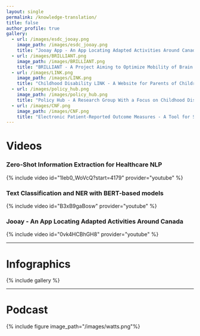 ```yaml
---
layout: single
permalink: /knowledge-translation/
title: false
author_profile: true
gallery:
  - url: /images/esdc_jooay.png
    image_path: /images/esdc_jooay.png
    title: "Jooay App - An App Locating Adapted Activities Around Canada"
  - url: /images/BRILLIANT.png
    image_path: /images/BRILLIANT.png
    title: "BRILLIANT - A Project Aiming to Optimize Mobility of Brain Injury Patients"
  - url: /images/LINK.png
    image_path: /images/LINK.png
    title: "Childhood Disability LINK - A Website for Parents of Children With Disabilities"
  - url: /images/policy_hub.png
    image_path: /images/policy_hub.png
    title: "Policy Hub - A Research Group With a Focus on Childhood Disability Policy"
  - url: /images/CNF.png
    image_path: /images/CNF.png
    title: "Electronic Patient-Reported Outcome Measures - A Tool for Spinal Cord Injury Patients"
---
```


# Videos

### Zero-Shot Information Extraction for Healthcare NLP<br/>
{% include video id="1Ieb0_WoVcQ?start=4179" provider="youtube" %}

### Text Classification and NER with BERT-based models<br/>
{% include video id="B3xB9gaBosw" provider="youtube" %}

### Jooay - An App Locating Adapted Activities Around Canada<br/>
{% include video id="0vk4HCBhGH8" provider="youtube" %}

------

# Infographics

{% include gallery %}

------

# Podcast

{% include figure image_path="/images/watts.png"%}
